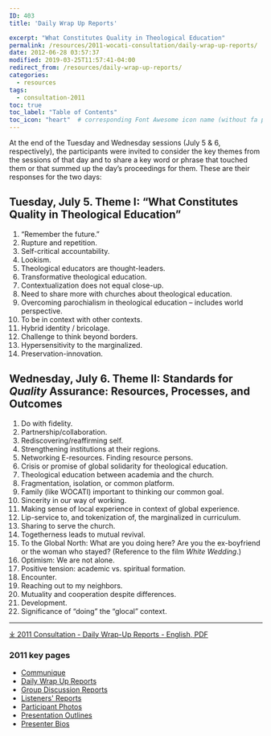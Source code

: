 ```yaml
---
ID: 403
title: 'Daily Wrap Up Reports'

excerpt: "What Constitutes Quality in Theological Education"
permalink: /resources/2011-wocati-consultation/daily-wrap-up-reports/
date: 2012-06-28 03:57:37
modified: 2019-03-25T11:57:41-04:00
redirect_from: /resources/daily-wrap-up-reports/
categories:
  - resources
tags:
  - consultation-2011
toc: true
toc_label: "Table of Contents"
toc_icon: "heart"  # corresponding Font Awesome icon name (without fa prefix)    
---
```

At the end of the Tuesday and Wednesday sessions (July 5 & 6, respectively), the participants were invited to consider the key themes from the sessions of that day and to share a key word or phrase that touched them or that summed up the day’s proceedings for them. These are their responses for the two days:

## Tuesday, July 5. Theme I: “What Constitutes Quality in Theological Education”

1.  “Remember the future.”
2.  Rupture and repetition.
3.  Self-critical accountability.
4.  Lookism.
5.  Theological educators are thought-leaders.
6.  Transformative theological education.
7.  Contextualization does not equal close-up.
8.  Need to share more with churches about theological education.
9.  Overcoming parochialism in theological education – includes world perspective.
10.  To be in context with other contexts.
11.  Hybrid identity / bricolage.
12.  Challenge to think beyond borders.
13.  Hypersensitivity to the marginalized.
14.  Preservation-innovation.

## **Wednesday, July 6. Theme II: Standards for _Quality_ Assurance: Resources, Processes, and Outcomes**

1.  Do with fidelity.
2.  Partnership/collaboration.
3.  Rediscovering/reaffirming self.
4.  Strengthening institutions at their regions.
5.  Networking E-resources. Finding resource persons.
6.  Crisis or promise of global solidarity for theological education.
7.  Theological education between academia and the church.
8.  Fragmentation, isolation, or common platform.
9.  Family (like WOCATI) important to thinking our common goal.
10.  Sincerity in our way of working.
11.  Making sense of local experience in context of global experience.
12.  Lip-service to, and tokenization of, the marginalized in curriculum.
13.  Sharing to serve the church.
14.  Togetherness leads to mutual revival.
15.  To the Global North: What are you doing here? Are you the ex-boyfriend or the woman who stayed? (Reference to the film _White Wedding_.)
16.  Optimism: We are not alone.
17.  Positive tension: academic vs. spiritual formation.
18.  Encounter.
19.  Reaching out to my neighbors.
20.  Mutuality and cooperation despite differences.
21.  Development.
22.  Significance of “doing” the “glocal” context.

* * *

[&#10515; 2011 Consultation - Daily Wrap-Up Reports - English, PDF](/wp-content/uploads/2012/06/Daily-Wrap-Up-Reports.pdf)


### 2011 key pages

*   [Communique](/resources/2011-wocati-consultation/2011-communique/)
*   [Daily Wrap Up Reports](/resources/2011-wocati-consultation/daily-wrap-up-reports/)
*   [Group Discussion Reports](/resources/2011-wocati-consultation/group-discussion-reports/)
*   [Listeners' Reports](/resources/2011-wocati-consultation/listenerss-reports/)
*   [Participant Photos](/resources/2011-wocati-consultation/2011-participant-photos/)
*   [Presentation Outlines](/resources/2011-wocati-consultation/presentation-outlines/)
*   [Presenter Bios](/resources/2011-wocati-consultation/presenter-bios/)
